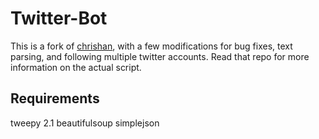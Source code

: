 # Twitter-Bot
This is a fork of [chrishan](https://github.com/chrishan/twitter-bot),
with a few modifications for bug fixes, text parsing, and following multiple
twitter accounts. Read that repo for more information on the actual script.

## Requirements
tweepy 2.1
beautifulsoup
simplejson
